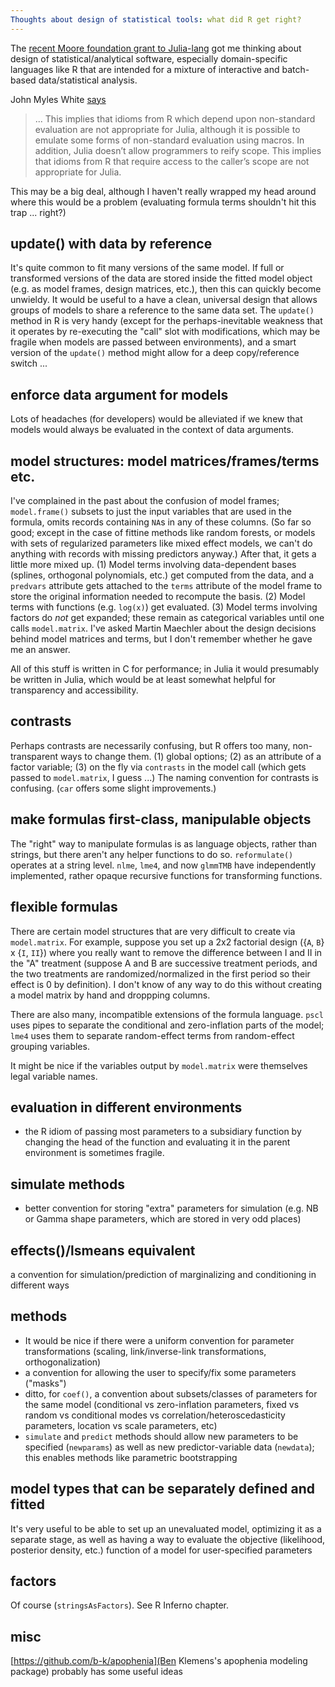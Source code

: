 ```yaml
---
Thoughts about design of statistical tools: what did R get right?
---
```


The [recent Moore foundation grant to Julia-lang](https://www.moore.org/newsroom/in-the-news/2015/11/10/bringing-julia-from-beta-to-1.0-to-support-data-intensive-scientific-computing) got me thinking about design of statistical/analytical software, especially domain-specific languages like R that are intended for a mixture of interactive and batch-based data/statistical analysis.

John Myles White [says](http://www.johnmyleswhite.com/notebook/2014/11/29/whats-wrong-with-statistics-in-julia/)

> ... This implies that idioms from R which depend upon non-standard evaluation are not appropriate for Julia, although it is possible to emulate some forms of non-standard evaluation using macros. In addition, Julia doesn’t allow programmers to reify scope. This implies that idioms from R that require access to the caller’s scope are not appropriate for Julia.

This may be a big deal, although I haven't really wrapped my head around where this would be a problem (evaluating formula terms shouldn't hit this trap ... right?)

## update() with data by reference

It's quite common to fit many versions of the same model. If full or transformed versions of the data are stored inside the fitted model object (e.g. as model frames, design matrices, etc.), then this can quickly become unwieldy. It would be useful to a have a clean, universal design that allows groups of models to share a reference to the same data set. The `update()` method in R is very handy (except for the perhaps-inevitable weakness that it operates by re-executing the "call" slot with modifications, which may be fragile when models are passed between environments), and a smart version of the `update()` method might allow for a deep copy/reference switch ...

## enforce data argument for models

Lots of headaches (for developers) would be alleviated if we knew that models would always be evaluated in the context of data arguments.

##  model structures: model matrices/frames/terms etc.

I've complained in the past about the confusion of model frames; `model.frame()` subsets to just the input variables that are used in the formula, omits records containing `NA`s in any of these columns. (So far so good; except in the case of fittine methods like random forests, or models with sets of regularized parameters like mixed effect models, we can't do anything with records with missing predictors anyway.) After that, it gets a little more mixed up. (1) Model terms involving data-dependent bases (splines, orthogonal polynomials, etc.) get computed from the data, and a `predvars` attribute gets attached to the `terms` attribute of the model frame to store the original information needed to recompute the basis. (2) Model terms with functions (e.g. `log(x)`) get evaluated. (3) Model terms involving factors do *not* get expanded; these remain as categorical variables until one calls `model.matrix`. I've asked Martin Maechler about the design decisions behind model matrices and terms, but I don't remember whether he gave me an answer.

All of this stuff is written in C for performance; in Julia it would presumably be written in Julia, which would be at least somewhat helpful for transparency and accessibility.

## contrasts

Perhaps contrasts are necessarily confusing, but R offers too many, non-transparent ways to change them. (1) global options; (2) as an attribute of a factor variable; (3) on the fly via `contrasts` in the model call (which gets passed to `model.matrix`, I guess ...) The naming convention for contrasts is confusing. (`car` offers some slight improvements.)

## make formulas first-class, manipulable objects

The "right" way to manipulate formulas is as language objects, rather than strings, but there aren't any helper functions to do so. `reformulate()` operates at a string level. `nlme`, `lme4`, and now `glmmTMB` have independently implemented, rather opaque recursive functions for transforming functions.

## flexible formulas

There are certain model structures that are very difficult to create via `model.matrix`. For example, suppose you set up a 2x2 factorial design ({`A`, `B`} x {`I`, `II`}) where you really want to remove the difference between I and II in the "A" treatment (suppose A and B are successive treatment periods, and the two treatments are randomized/normalized in the first period so their effect is 0 by definition). I don't know of any way to do this without creating a model matrix by hand and droppping columns.

There are also many, incompatible extensions of the formula language. `pscl` uses pipes to separate the conditional and zero-inflation parts of the model; `lme4` uses them to separate random-effect terms from random-effect grouping variables.

It might be nice if the variables output by `model.matrix` were themselves legal variable names.

## evaluation in different environments

- the R idiom of passing most parameters to a subsidiary function by changing the head of the function and evaluating it in the parent environment is sometimes fragile.

## simulate methods

- better convention for storing "extra" parameters for simulation (e.g. NB or Gamma shape parameters, which are stored in very odd places)

## effects()/lsmeans equivalent

a convention for simulation/prediction of marginalizing and conditioning in different ways

## methods

- It would be nice if there were a uniform convention for parameter transformations (scaling, link/inverse-link transformations, orthogonalization)
- a convention for allowing the user to specify/fix some parameters ("masks")
- ditto, for `coef()`, a convention about subsets/classes of parameters for the same model (conditional vs zero-inflation parameters, fixed vs random vs conditional modes vs correlation/heteroscedasticity parameters, location vs scale parameters, etc)
- `simulate` and `predict` methods should allow new parameters to be specified (`newparams`) as well as new predictor-variable data (`newdata`); this enables methods like parametric bootstrapping

##  model types that can be separately defined and fitted

It's very useful to be able to set up an unevaluated model, optimizing it as a separate stage, as well as having a way to evaluate the objective (likelihood, posterior density, etc.) function of a model for user-specified parameters

## factors

Of course (`stringsAsFactors`).  See R Inferno chapter.

## misc

[https://github.com/b-k/apophenia](Ben Klemens's apophenia modeling package) probably has some useful ideas


